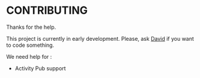 # CONTRIBUTING

Thanks for the help.

This project is currently in early development. Please, ask [David](https://mastodon.xyz/@David) if you want to code something.

We need help for :
- Activity Pub support